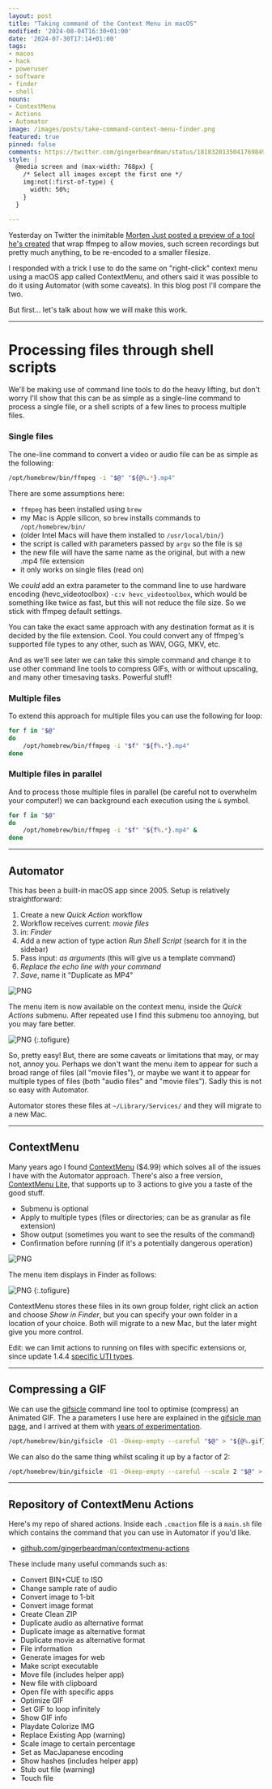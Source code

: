 ```yaml
---
layout: post
title: "Taking command of the Context Menu in macOS"
modified: '2024-08-04T16:30+01:00'
date: '2024-07-30T17:14+01:00'
tags:
- macos
- hack
- poweruser
- software
- finder
- shell
nouns:
- ContextMenu
- Actions
- Automator
image: /images/posts/take-command-context-menu-finder.png
featured: true
pinned: false
comments: https://twitter.com/gingerbeardman/status/1818320135041769849
style: |
  @media screen and (max-width: 768px) {
    /* Select all images except the first one */
    img:not(:first-of-type) {
      width: 50%;
    }
  }

---
```


Yesterday on Twitter the inimitable [Morten Just posted a preview of a tool he's created](https://twitter.com/mortenjust/status/1817991110544744764) that wrap ffmpeg to allow movies, such screen recordings but pretty much anything, to be re-encoded to a smaller filesize.

I responded with a trick I use to do the same on "right-click" context menu using a macOS app called ContextMenu, and others said it was possible to do it using Automator (with some caveats). In this blog post I'll compare the two.

But first... let's talk about how we will make this work.

----

# Processing files through shell scripts

We'll be making use of command line tools to do the heavy lifting, but don't worry I'll show that this can be as simple as a single-line command to process a single file, or a shell scripts of a few lines to process multiple files.

### Single files

The one-line command to convert a video or audio file can be as simple as the following:

```sh
/opt/homebrew/bin/ffmpeg -i "$@" "${@%.*}.mp4"
```

There are some assumptions here:
- `ffmpeg` has been installed using `brew`
- my Mac is Apple silicon, so `brew` installs commands to `/opt/homebrew/bin/`
- (older Intel Macs will have them installed to `/usr/local/bin/`)
- the script is called with parameters passed by `argv` so the file is `$@`
- the new file will have the same name as the original, but with a new .mp4 file extension
- it only works on single files (read on)

We *could* add an extra parameter to the command line to use hardware encoding (hevc_videotoolbox) `-c:v hevc_videotoolbox`, which would be something like twice as fast, but this will not reduce the file size. So we stick with ffmpeg default settings.

You can take the exact same approach with any destination format as it is decided by the file extension. Cool. You could convert any of ffmpeg's supported file types to any other, such as WAV, OGG, MKV, etc.

And as we'll see later we can take this simple command and change it to use other command line tools to compress GIFs, with or without upscaling, and many other timesaving tasks. Powerful stuff!

### Multiple files

To extend this approach for multiple files you can use the following for loop:

```sh
for f in "$@"
do
    /opt/homebrew/bin/ffmpeg -i "$f" "${f%.*}.mp4"
done
```

### Multiple files in parallel

And to process those multiple files in parallel (be careful not to overwhelm your computer!) we can background each execution using the `&` symbol.

```sh
for f in "$@"
do
    /opt/homebrew/bin/ffmpeg -i "$f" "${f%.*}.mp4" &
done
```

----

## Automator

This has been a built-in macOS app since 2005. Setup is relatively straightforward:

1. Create a new *Quick Action* workflow
1. Workflow receives current: *movie files*
1. in: *Finder*
1. Add a new action of type action *Run Shell Script* (search for it in the sidebar)
1. Pass input: *as arguments* (this will give us a template command)
1. *Replace the echo line with your command*
1. *Save*, name it "Duplicate as MP4"

![PNG](/images/posts/take-command-automator-setup.png)

The menu item is now available on the context menu, inside the *Quick Actions* submenu. After repeated use I find this submenu too annoying, but you may fare better.

![PNG](/images/posts/take-command-automator-finder.png "Automator Quick Action in Finder Context Menu")
{:.tofigure}

So, pretty easy! But, there are some caveats or limitations that may, or may not, annoy you. Perhaps we don't want the menu item to appear for such a broad range of files (all "movie files"), or maybe we want it to appear for multiple types of files (both "audio files" and "movie files"). Sadly this is not so easy with Automator.

Automator stores these files at `~/Library/Services/` and they will migrate to a new Mac.

----

## ContextMenu

Many years ago I found [ContextMenu](https://apps.apple.com/us/app/context-menu/id1236813619?mt=12) ($4.99) which solves all of the issues I have with the Automator approach. There's also a free version, [ContextMenu Lite](https://apps.apple.com/gb/app/context-menu-lite/id1261373706?mt=12), that supports up to 3 actions to give you a taste of the good stuff.

- Submenu is optional
- Apply to multiple types (files or directories; can be as granular as file extension)
- Show output (sometimes you want to see the results of the command)
- Confirmation before running (if it's a potentially dangerous operation)

![PNG](/images/posts/take-command-context-menu-setup.png)

The menu item displays in Finder as follows:

![PNG](/images/posts/take-command-context-menu-finder.png "ContextMenu Action in Finder Context Menu")
{:.tofigure}

ContextMenu stores these files in its own group folder, right click an action and choose *Show in Finder*, but you can specify your own folder in a location of your choice. Both will migrate to a new Mac, but the later might give you more control.

Edit: we can limit actions to running on files with specific extensions or, since update 1.4.4 [specific UTI types](https://gist.github.com/RhetTbull/7221ef3cfd9d746f34b2550d4419a8c2).

----

## Compressing a GIF

We can use the [gifsicle](https://www.lcdf.org/gifsicle/) command line tool to optimise (compress) an Animated GIF. The a parameters I use here are explained in the [gifsicle man page](https://www.lcdf.org/gifsicle/man.html), and I arrived at them with [years of experimentation](/2016/06/16/post-processing-animated-gifs/).

```sh
/opt/homebrew/bin/gifsicle -O1 -Okeep-empty --careful "$@" > "${@%.gif}.o.gif"
```

We can also do the same thing whilst scaling it up by a factor of 2:

```sh
/opt/homebrew/bin/gifsicle -O1 -Okeep-empty --careful --scale 2 "$@" > "${@%.gif}.o.gif"
```

----

## Repository of ContextMenu Actions

Here's my repo of shared actions. Inside each `.cmaction` file is a `main.sh` file which contains the command that you can use in Automator if you'd like.

- [github.com/gingerbeardman/contextmenu-actions](https://github.com/gingerbeardman/contextmenu-actions)

These include many useful commands such as:

- Convert BIN+CUE to ISO
- Change sample rate of audio
- Convert image to 1-bit
- Convert image format
- Create Clean ZIP
- Duplicate audio as alternative format
- Duplicate image as alternative format
- Duplicate movie as alternative format
- File information
- Generate images for web
- Make script executable
- Move file (includes helper app)
- New file with clipboard
- Open file with specific apps
- Optimize GIF
- Set GIF to loop infinitely
- Show GIF info
- Playdate Colorize IMG
- Replace Existing App (warning)
- Scale image to certain percentage
- Set as MacJapanese encoding
- Show hashes (includes helper app)
- Stub out file (warning)
- Touch file
